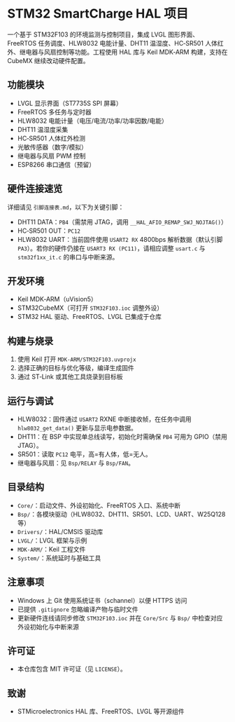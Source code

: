# STM32 SmartCharge HAL 项目

一个基于 STM32F103 的环境监测与控制项目，集成 LVGL 图形界面、FreeRTOS 任务调度、HLW8032 电能计量、DHT11 温湿度、HC‑SR501 人体红外、继电器与风扇控制等功能。工程使用 HAL 库与 Keil MDK‑ARM 构建，支持在 CubeMX 继续改动硬件配置。

## 功能模块
- LVGL 显示界面（ST7735S SPI 屏幕）
- FreeRTOS 多任务与定时器
- HLW8032 电能计量（电压/电流/功率/功率因数/电能）
- DHT11 温湿度采集
- HC‑SR501 人体红外检测
- 光敏传感器（数字/模拟）
- 继电器与风扇 PWM 控制
- ESP8266 串口通信（预留）

## 硬件连接速览
详细请见 `引脚连接表.md`，以下为关键引脚：
- DHT11 DATA：`PB4`（需禁用 JTAG，调用 `__HAL_AFIO_REMAP_SWJ_NOJTAG()`）
- HC‑SR501 OUT：`PC12`
- HLW8032 UART：当前固件使用 `USART2 RX` 4800bps 解析数据（默认引脚 `PA3`）。若你的硬件仍接在 `USART3 RX (PC11)`，请相应调整 `usart.c` 与 `stm32f1xx_it.c` 的串口与中断来源。

## 开发环境
- Keil MDK‑ARM（uVision5）
- STM32CubeMX（可打开 `STM32F103.ioc` 调整外设）
- STM32 HAL 驱动、FreeRTOS、LVGL 已集成于仓库

## 构建与烧录
1. 使用 Keil 打开 `MDK-ARM/STM32F103.uvprojx`
2. 选择正确的目标与优化等级，编译生成固件
3. 通过 ST‑Link 或其他工具烧录到目标板

## 运行与调试
- HLW8032：固件通过 `USART2` RXNE 中断接收帧，在任务中调用 `hlw8032_get_data()` 更新与显示电参数据。
- DHT11：在 BSP 中实现单总线读写，初始化时需确保 `PB4` 可用为 GPIO（禁用 JTAG）。
- SR501：读取 `PC12` 电平，高=有人体，低=无人。
- 继电器与风扇：见 `Bsp/RELAY` 与 `Bsp/FAN`。

## 目录结构
- `Core/`：启动文件、外设初始化、FreeRTOS 入口、系统中断
- `Bsp/`：各模块驱动（HLW8032、DHT11、SR501、LCD、UART、W25Q128 等）
- `Drivers/`：HAL/CMSIS 驱动库
- `LVGL/`：LVGL 框架与示例
- `MDK-ARM/`：Keil 工程文件
- `System/`：系统延时与基础工具

## 注意事项
- Windows 上 Git 使用系统证书（schannel）以便 HTTPS 访问
- 已提供 `.gitignore` 忽略编译产物与临时文件
- 更新硬件连线请同步修改 `STM32F103.ioc` 并在 `Core/Src` 与 `Bsp/` 中检查对应外设初始化与中断来源

## 许可证
- 本仓库包含 MIT 许可证（见 `LICENSE`）。

## 致谢
- STMicroelectronics HAL 库、FreeRTOS、LVGL 等开源组件